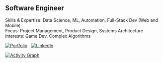 ## **Software Engineer**
Skills & Expertise: Data Science, ML, Automation, Full-Stack Dev (Web and Mobile)<br>
Focus: Project Management, Product Design, Systems Architecture<br>
Interests: Game Dev, Complex Algorithms

[![Portfolio](https://img.shields.io/badge/Portfolio-26a741?style=flat&logo=none&logoColor=white)](https://castilloglenn.github.io/)
&nbsp;
[![LinkedIn](https://img.shields.io/badge/LinkedIn-26a741?style=flat&logo=none&logoColor=white)](https://www.linkedin.com/in/castilloglenn)

[![Activity Graph](https://github-readme-activity-graph.vercel.app/graph?username=castilloglenn&theme=github-compact&days=30&custom_title=Activity%20over%20the%20past%2030%20days&hide_border=false&height=250&point=28a642)](https://github.com/castilloglenn?tab=repositories)

